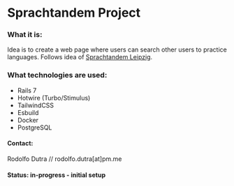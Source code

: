 # Sprachtandem Project

### What it is:
Idea is to create a web page where users can search other users to practice languages. Follows idea of [Sprachtandem Leipzig](http://www.sprachtandem-leipzig.de/de/tandem/).

### What technologies are used: 
- Rails 7 
- Hotwire (Turbo/Stimulus) 
- TailwindCSS
- Esbuild
- Docker 
- PostgreSQL

#### Contact:
Rodolfo Dutra // rodolfo.dutra[at]pm.me 

#### Status: in-progress - initial setup